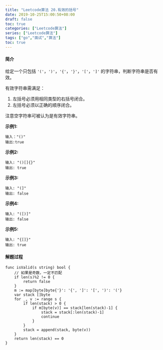 ```yaml
---
title: "Leetcode算法 20.有效的括号"
date: 2019-10-25T15:00:50+08:00
draft: false
toc: true
categories: ["Leetcode算法"]
series: ["Leetcode算法"]
tags: ["go","面试","算法"]
toc: true
---
```


#### 简介

给定一个只包括 `'('`，`')'`，`'{'`，`'}'`，`'['`，`']'` 的字符串，判断字符串是否有效。

有效字符串需满足：

1. 左括号必须用相同类型的右括号闭合。
2. 左括号必须以正确的顺序闭合。

注意空字符串可被认为是有效字符串。

**示例1:**

``` golang 
输入："()"
输出:true
```

**示例2:**

``` golang
输入: "()[]{}"
输出: true
```

**示例3:**

``` golang
输入: "(]"
输出: false
```

**示例4:**

``` golang
输入: "([)]"
输出: false
```

**示例5:**

``` golang
输入: "{[]}"
输出: true
```

#### 解题过程

``` golang
func isValid(s string) bool {
	// 如果是奇数，一定不匹配
	if len(s)%2 != 0 {
		return false
	}
	m := map[byte]byte{'}': '{', ']': '[', ')': '('}
	var stack []byte
	for _, v := range s {
		if len(stack) > 0 {
			if m[byte(v)] == stack[len(stack)-1] {
				stack = stack[:len(stack)-1]
				continue
			}
		}
		stack = append(stack, byte(v))
	}
	return len(stack) == 0
}
```

